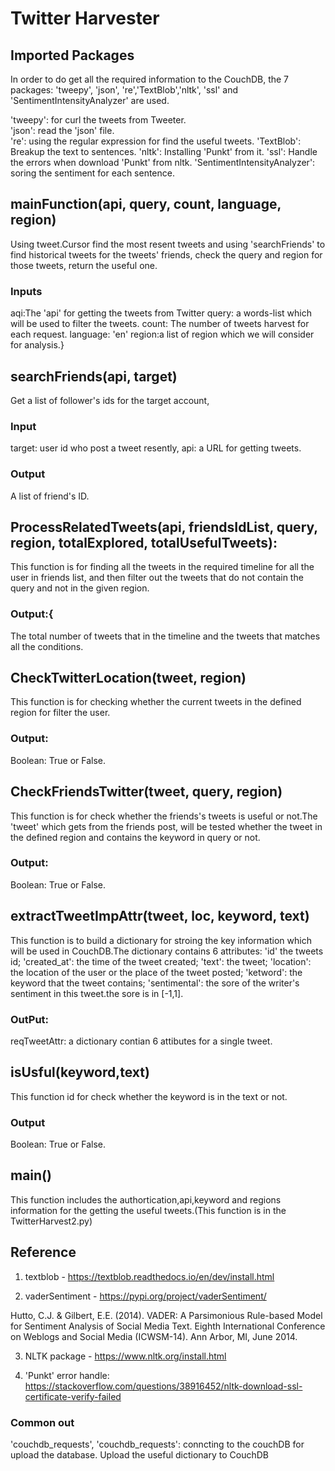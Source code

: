 # Twitter Harvester

## Imported Packages
In order to do get all the required information to the CouchDB, the 7 packages: 'tweepy', 'json', 're','TextBlob','nltk', 'ssl' and 'SentimentIntensityAnalyzer' are used. 

'tweepy': for curl the tweets from Tweeter.\
'json': read the 'json' file.\
're': using the regular expression for find the useful tweets.
'TextBlob': Breakup the text to sentences.
'nltk': Installing  'Punkt' from it.
'ssl': Handle the errors when download 'Punkt' from nltk.
'SentimentIntensityAnalyzer': soring the sentiment for each sentence.

## mainFunction(api, query, count, language, region)
Using tweet.Cursor find the most resent tweets and using 'searchFriends' to find historical tweets for the tweets' friends, check the query and region for those tweets, return the useful one.
### Inputs
aqi:The 'api' for getting the tweets from Twitter
query: a words-list which will be used to filter the tweets.
count: The number of tweets harvest for each request.
language: 'en'
region:a list of region which we will consider for analysis.}

## searchFriends(api, target)
Get a list of follower's ids for the target account, 
### Input
target: user id who post a tweet resently, 
api: a URL for getting tweets.
### Output 
A list of friend's ID. 

## ProcessRelatedTweets(api, friendsIdList, query, region, totalExplored, totalUsefulTweets):
This function is for finding all the tweets in the required timeline for all the user in friends list, and then filter out the tweets that do not contain the query and not in the given region.
### Output:{
The total number of tweets that in the timeline and the tweets that matches all the conditions.

## CheckTwitterLocation(tweet, region)
This function is for checking whether the current tweets in the defined region for filter the user.
### Output:
Boolean: True or False.


## CheckFriendsTwitter(tweet, query, region)
This function is for check whether the friends's tweets is useful or not.The 'tweet' which gets from the friends post, will be tested whether the tweet in the defined region and contains the keyword in query or not.
### Output:
Boolean: True or False.

## extractTweetImpAttr(tweet, loc, keyword, text)
This function is to build a dictionary for stroing the key information which will be used in CouchDB.The dictionary contains 6 attributes: 'id' the tweets id; 'created_at': the time of the tweet created; 'text': the tweet; 'location': the location of the user or the place of the tweet posted; 'ketword': the keyword that the tweet contains; 'sentimental': the sore of the writer's sentiment in this tweet.the sore is in [-1,1].
### OutPut:
 reqTweetAttr: a dictionary contian 6 attibutes for a single tweet.

## isUsful(keyword,text)
This function id for check whether the keyword is in the text or not.
### Output
Boolean: True or False.

## main() 
This function includes the authortication,api,keyword and regions information for the getting the useful tweets.(This function is in the TwitterHarvest2.py)

## Reference
1. textblob - https://textblob.readthedocs.io/en/dev/install.html

2. vaderSentiment - https://pypi.org/project/vaderSentiment/ 

Hutto, C.J. & Gilbert, E.E. (2014). VADER: A Parsimonious Rule-based Model for Sentiment Analysis of Social Media Text. Eighth International Conference on Weblogs and Social Media (ICWSM-14). Ann Arbor, MI, June 2014.

3. NLTK package - https://www.nltk.org/install.html

4. 'Punkt' error handle: https://stackoverflow.com/questions/38916452/nltk-download-ssl-certificate-verify-failed


### Common out
'couchdb_requests',
'couchdb_requests': conncting to the couchDB for upload the database.
Upload the useful dictionary to CouchDB
